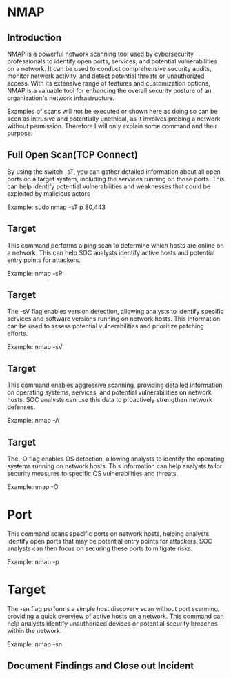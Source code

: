 # NMAP


## Introduction

NMAP is a powerful network scanning tool used by cybersecurity professionals to identify open ports, services, and potential vulnerabilities on a network. It can be used to conduct comprehensive security audits, monitor network activity, and detect potential threats or unauthorized access. With its extensive range of features and customization options, NMAP is a valuable tool for enhancing the overall security posture of an organization's network infrastructure.

Examples of scans will not be executed or shown here as doing so can be seen as intrusive and potentially unethical, as it involves probing a network without permission.  Therefore I will only explain some command and their purpose.



## Full Open Scan(TCP Connect)
By using the switch -sT, you can gather detailed information about all open ports on a target system, including the services running on those ports. This can help identify potential vulnerabilities and weaknesses that could be exploited by malicious actors

Example: sudo nmap -sT p 80,443 <IP address>

##  Target
This command performs a ping scan to determine which hosts are online on a network. This can help SOC analysts identify active hosts and potential entry points for attackers.

Example: nmap -sP <target>

##  Target
The -sV flag enables version detection, allowing analysts to identify specific services and software versions running on network hosts. This information can be used to assess potential vulnerabilities and prioritize patching efforts.

Example: nmap -sV <target>

##  Target
This command enables aggressive scanning, providing detailed information on operating systems, services, and potential vulnerabilities on network hosts. SOC analysts can use this data to proactively strengthen network defenses.

Example: nmap -A <target>

##  Target
 The -O flag enables OS detection, allowing analysts to identify the operating systems running on network hosts. This information can help analysts tailor security measures to specific OS vulnerabilities and threats.

 Example:nmap -O <target>

# Port
This command scans specific ports on network hosts, helping analysts identify open ports that may be potential entry points for attackers. SOC analysts can then focus on securing these ports to mitigate risks.

Example: nmap -p <port> <target>

# Target
The -sn flag performs a simple host discovery scan without port scanning, providing a quick overview of active hosts on a network. This command can help analysts identify unauthorized devices or potential security breaches within the network.

Example: nmap -sn <target>







## Document Findings and Close out Incident







